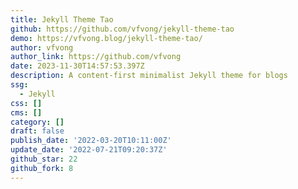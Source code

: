 ```yaml
---
title: Jekyll Theme Tao
github: https://github.com/vfvong/jekyll-theme-tao
demo: https://vfvong.blog/jekyll-theme-tao/
author: vfvong
author_link: https://github.com/vfvong
date: 2023-11-30T14:57:53.397Z
description: A content-first minimalist Jekyll theme for blogs
ssg:
  - Jekyll
css: []
cms: []
category: []
draft: false
publish_date: '2022-03-20T10:11:00Z'
update_date: '2022-07-21T09:20:37Z'
github_star: 22
github_fork: 8
---
```

